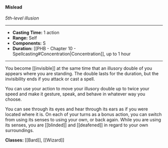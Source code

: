 #### Mislead
*5th-level illusion*
___
- **Casting Time:** 1 action
- **Range:** Self
- **Components:** S
- **Duration:** [[PHB - Chapter 10 - Spellcasting#Concentration|Concentration]], up to 1 hour
---
You become [[invisible]] at the same time that an illusory double of you appears where you are standing. The double lasts for the duration, but the invisibility ends if you attack or cast a spell.

You can use your action to move your illusory double up to twice your speed and make it gesture, speak, and behave in whatever way you choose.

You can see through its eyes and hear through its ears as if you were located where it is. On each of your turns as a bonus action, you can switch from using its senses to using your own, or back again. While you are using its senses, you are [[blinded]] and [[deafened]] in regard to your own surroundings.

**Classes:** [[Bard]], [[Wizard]]